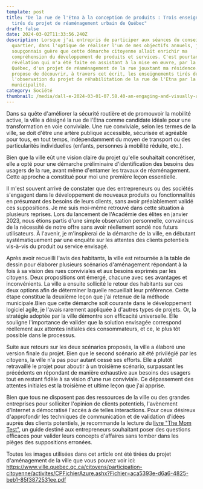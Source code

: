 ```yaml
---
template: post
title: "De la rue de l'Etna à la conception de produits : Trois enseignements
  tirés du projet de réaménagement urbain de Québec"
draft: false
date: 2024-03-02T11:33:56.240Z
description: Lorsque j'ai entrepris de participer aux séances du conseil de
  quartier, dans l'optique de réaliser l'un de mes objectifs annuels, je ne
  soupçonnais guère que cette démarche citoyenne allait enrichir ma
  compréhension du développement de produits et services. C'est pourtant la
  révélation qui m'a été faite en assistant à la mise en œuvre, par la ville de
  Québec, d'un projet de réaménagement de la rue jouxtant ma résidence. Je vous
  propose de découvrir, à travers cet écrit, les enseignements tirés de
  l'observation du projet de réhabilitation de la rue de l'Etna par la
  municipalité.
category: Société
thumbnail: /media/dall-e-2024-03-01-07.58.40-an-engaging-and-visually-appealing-image-that-combines-elements-of-urban-planning-and-product-development.-the-scene-depicts-a-bustling-city-street-un.webp
---
```

Dans sa quête d'améliorer la sécurité routière et de promouvoir la mobilité active, la ville a désigné la rue de l'Etna comme candidate idéale pour une transformation en voie conviviale. Une rue conviviale, selon les termes de la ville, se doit d'être une artère publique accessible, sécurisée et agréable pour tous, en tout temps, indépendamment du moyen de transport ou des particularités individuelles (enfants, personnes à mobilité réduite, etc.).

Bien que la ville eût une vision claire du projet qu'elle souhaitait concrétiser, elle a opté pour une démarche préliminaire d'identification des besoins des usagers de la rue, avant même d'entamer les travaux de réaménagement. Cette approche a constitué pour moi une première leçon essentielle.

Il m'est souvent arrivé de constater que des entrepreneurs ou des sociétés s'engagent dans le développement de nouveaux produits ou fonctionnalités en présumant des besoins de leurs clients, sans avoir préalablement validé ces suppositions. Je me suis moi-même retrouvé dans cette situation à plusieurs reprises. Lors du lancement de l'Académie des élites en janvier 2023, nous étions partis d'une simple observation personnelle, convaincus de la nécessité de notre offre sans avoir réellement sondé nos futurs utilisateurs. À l'avenir, je m'inspirerai de la démarche de la ville, en débutant systématiquement par une enquête sur les attentes des clients potentiels vis-à-vis du produit ou service envisagé.

Après avoir recueilli l'avis des habitants, la ville est retournée à la table de dessin pour élaborer plusieurs scénarios d'aménagement répondant à la fois à sa vision des rues conviviales et aux besoins exprimés par les citoyens. Deux propositions ont émergé, chacune avec ses avantages et inconvénients. La ville a ensuite sollicité le retour des habitants sur ces deux options afin de déterminer laquelle recueillait leur préférence. Cette étape constitue la deuxième leçon que j'ai retenue de la méthode municipale.Bien que cette démarche soit courante dans le développement logiciel agile, je l'avais rarement appliquée à d'autres types de projets. Or, la stratégie adoptée par la ville démontre son efficacité universelle. Elle souligne l'importance de valider que la solution envisagée correspond réellement aux attentes initiales des consommateurs, et ce, le plus tôt possible dans le processus.

Suite aux retours sur les deux scénarios proposés, la ville a élaboré une version finale du projet. Bien que le second scénario ait été privilégié par les citoyens, la ville n'a pas pour autant cessé ses efforts. Elle a plutôt retravaillé le projet pour aboutir à un troisième scénario, surpassant les précédents en répondant de manière exhaustive aux besoins des usagers tout en restant fidèle à sa vision d'une rue conviviale. Ce dépassement des attentes initiales est la troisième et ultime leçon que j'ai apprise.

Bien que tous ne disposent pas des ressources de la ville ou des grandes entreprises pour solliciter l'opinion de clients potentiels, l'avènement d'Internet a démocratisé l'accès à de telles interactions. Pour ceux désireux d'approfondir les techniques de communication et de validation d'idées auprès des clients potentiels, je recommande la lecture du [livre "The Mom Test"](https://www.momtestbook.com/), un guide destiné aux entrepreneurs souhaitant poser des questions efficaces pour valider leurs concepts d'affaires sans tomber dans les pièges des suppositions erronées.



Toutes les images utilisées dans cet article ont été tirées du projet d'aménagement de la ville que vous pouvez voir ici: <https://www.ville.quebec.qc.ca/citoyens/participation-citoyenne/activites/CPFichierAzure.ashx?Fichier=aca5393e-d6a6-4825-beb1-85f3872531ee.pdf>